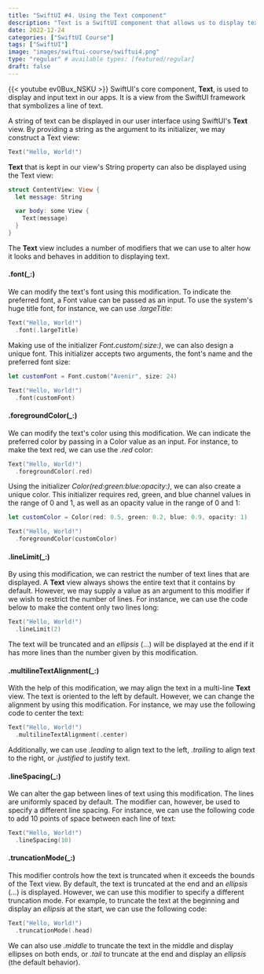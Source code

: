 ```yaml
---
title: "SwiftUI #4. Using the Text component"
description: "Text is a SwiftUI component that allows us to display text on the screen. The different modifiers that we can apply to this component allow us to greatly customize it."
date: 2022-12-24
categories: ["SwiftUI Course"]
tags: ["SwiftUI"]
image: "images/swiftui-course/swiftui4.png"
type: "regular" # available types: [featured/regular]
draft: false
---
```

{{< youtube ev0Bux_NSKU >}}
SwiftUI's core component, **Text**, is used to display and input text in our apps. It is a view from the SwiftUI framework that symbolizes a line of text.

A string of text can be displayed in our user interface using SwiftUI's **Text** view. By providing a string as the argument to its initializer, we may construct a Text view:

```swift
Text("Hello, World!")
```
**Text** that is kept in our view's String property can also be displayed using the Text view:

```swift
struct ContentView: View {
  let message: String

  var body: some View {
    Text(message)
  }
}
```
The **Text** view includes a number of modifiers that we can use to alter how it looks and behaves in addition to displaying text.
#### .font(_:)
We can modify the text's font using this modification. To indicate the preferred font, a Font value can be passed as an input. To use the system's huge title font, for instance, we can use *.largeTitle*:

```swift
Text("Hello, World!")
  .font(.largeTitle)
```
Making use of the initializer *Font.custom(:size:)*, we can also design a unique font. This initializer accepts two arguments, the font's name and the preferred font size:

```swift
let customFont = Font.custom("Avenir", size: 24)

Text("Hello, World!")
  .font(customFont)
```
#### .foregroundColor(_:)

We can modify the text's color using this modification. We can indicate the preferred color by passing in a Color value as an input. For instance, to make the text red, we can use the *.red* color:

```swift
Text("Hello, World!")
  .foregroundColor(.red)
```

Using the initializer *Color(red:green:blue:opacity:)*, we can also create a unique color. This initializer requires red, green, and blue channel values in the range of 0 and 1, as well as an opacity value in the range of 0 and 1:

```swift
let customColor = Color(red: 0.5, green: 0.2, blue: 0.9, opacity: 1)

Text("Hello, World!")
  .foregroundColor(customColor)
```
#### .lineLimit(_:)

By using this modification, we can restrict the number of text lines that are displayed. A **Text** view always shows the entire text that it contains by default. However, we may supply a value as an argument to this modifier if we wish to restrict the number of lines. For instance, we can use the code below to make the content only two lines long:

```swift
Text("Hello, World!")
  .lineLimit(2)
```

The text will be truncated and an *ellipsis* (...) will be displayed at the end if it has more lines than the number given by this modification.
#### .multilineTextAlignment(_:)

With the help of this modification, we may align the text in a multi-line **Text** view. The text is oriented to the left by default. However, we can change the alignment by using this modification. For instance, we may use the following code to center the text:

```swift
Text("Hello, World!")
  .multilineTextAlignment(.center)
```

Additionally, we can use *.leading* to align text to the left, *.trailing* to align text to the right, or *.justified* to justify text.

#### .lineSpacing(_:)

We can alter the gap between lines of text using this modification. The lines are uniformly spaced by default. The modifier can, however, be used to specify a different line spacing. For instance, we can use the following code to add 10 points of space between each line of text:

```swift
Text("Hello, World!")
  .lineSpacing(10)
```

#### .truncationMode(_:)
This modifier controls how the text is truncated when it exceeds the bounds of the Text view. By default, the text is truncated at the end and an *ellipsis* (...) is displayed. However, we can use this modifier to specify a different truncation mode. For example, to truncate the text at the beginning and display an *ellipsis* at the start, we can use the following code:

```swift
Text("Hello, World!")
  .truncationMode(.head)
```

We can also use *.middle* to truncate the text in the middle and display ellipses on both ends, or *.tail* to truncate at the end and display an *ellipsis* (the default behavior).

